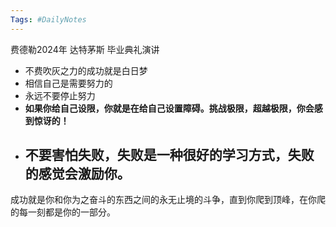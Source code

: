 ```yaml
---
Tags: #DailyNotes 
---
```


费德勒2024年 达特茅斯 毕业典礼演讲
- 不费吹灰之力的成功就是白日梦
- 相信自己是需要努力的
- 永远不要停止努力
- **如果你给自己设限，你就是在给自己设置障碍。挑战极限，超越极限，你会感到惊讶的！**
- **不要害怕失败，失败是一种很好的学习方式，失败的感觉会激励你。**
	- 


成功就是你和你为之奋斗的东西之间的永无止境的斗争，直到你爬到顶峰，在你爬的每一刻都是你的一部分。